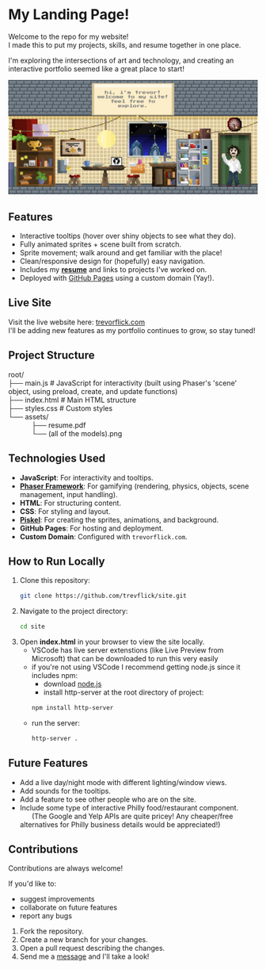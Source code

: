 # My Landing Page!

Welcome to the repo for my website!  
I made this to put my projects, skills, and resume together in one place.

I'm exploring the intersections of art and technology, and creating an interactive portfolio seemed like a great place to start!

![preview](assets/preview.png)

## Features
- Interactive tooltips (hover over shiny objects to see what they do).
- Fully animated sprites + scene built from scratch.
- Sprite movement; walk around and get familiar with the place!
- Clean/responsive design for (hopefully) easy navigation.
- Includes my **[resume](https://trevorflick.com/assets/Trevor_Flick_Resume.pdf)** and links to projects I've worked on.  
- Deployed with [GitHub Pages](https://pages.github.com) using a custom domain (Yay!).

## Live Site
Visit the live website here: [trevorflick.com](https://trevorflick.com)  
I'll be adding new features as my portfolio continues to grow, so stay tuned!

## Project Structure
root/  
    ├── main.js # JavaScript for interactivity (built using Phaser's 'scene' object, using preload, create, and update functions)  
    ├── index.html # Main HTML structure  
    ├── styles.css # Custom styles  
    └── assets/  
&nbsp;&nbsp;&nbsp;&nbsp;&nbsp;&nbsp;&nbsp;&nbsp;&nbsp;&nbsp;&nbsp;&nbsp;├── resume.pdf  
&nbsp;&nbsp;&nbsp;&nbsp;&nbsp;&nbsp;&nbsp;&nbsp;&nbsp;&nbsp;&nbsp;&nbsp;└── (all of the models).png  


## Technologies Used
- **JavaScript**: For interactivity and tooltips.
- **[Phaser Framework](https://phaser.io/)**: For gamifying (rendering, physics, objects, scene management, input handling). 
- **HTML**: For structuring content.
- **CSS**: For styling and layout.
- **[Piskel](piskel.com)**: For creating the sprites, animations, and background.
- **GitHub Pages**: For hosting and deployment.
- **Custom Domain**: Configured with `trevorflick.com`.

## How to Run Locally

1. Clone this repository:
   ```bash
   git clone https://github.com/trevflick/site.git
2. Navigate to the project directory:
    ```bash 
    cd site 
3. Open **index.html** in your browser to view the site locally.
    - VSCode has live server extenstions (like Live Preview from Microsoft) that can be downloaded to run this very easily
    - if you're not using VSCode I recommend getting node.js since it includes npm:
        - download [node.js](https://nodejs.org/en)
        - install http-server at the root directory of project:
        ```bash
        npm install http-server
    - run the server:
        ```bash
        http-server .
## Future Features
- Add a live day/night mode with different lighting/window views.  
- Add sounds for the tooltips.  
- Add a feature to see other people who are on the site.  
- Include some type of interactive Philly food/restaurant component.  
 &nbsp;&nbsp;&nbsp;&nbsp;&nbsp;&nbsp;(The Google and Yelp APIs are quite pricey! Any cheaper/free alternatives for Philly business details would be appreciated!)

## Contributions
Contributions are always welcome!  

If you'd like to:  
- suggest improvements  
- collaborate on future features  
- report any bugs

1. Fork the repository.  
2. Create a new branch for your changes.  
3. Open a pull request describing the changes.  
4. Send me a [message](me@trevorflick.com) and I'll take a look!